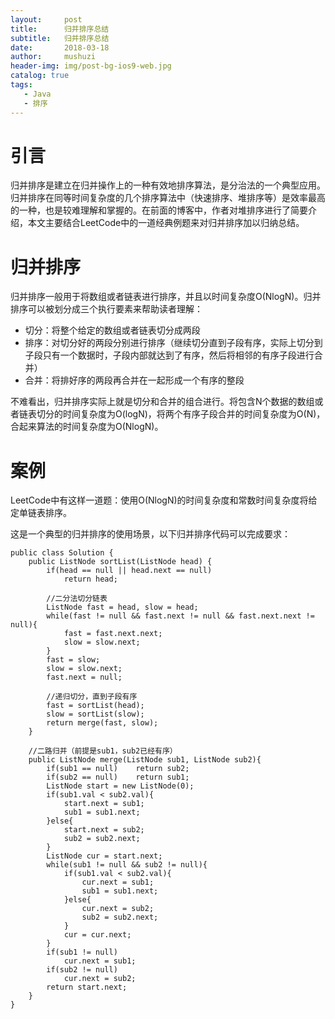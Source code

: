 ```yaml
---
layout:     post
title:      归并排序总结
subtitle:   归并排序总结
date:       2018-03-18
author:     mushuzi
header-img: img/post-bg-ios9-web.jpg
catalog: true
tags:
   - Java
   - 排序
---
```


# 引言
归并排序是建立在归并操作上的一种有效地排序算法，是分治法的一个典型应用。归并排序在同等时间复杂度的几个排序算法中（快速排序、堆排序等）是效率最高的一种，也是较难理解和掌握的。在前面的博客中，作者对堆排序进行了简要介绍，本文主要结合LeetCode中的一道经典例题来对归并排序加以归纳总结。

# 归并排序
归并排序一般用于将数组或者链表进行排序，并且以时间复杂度O(NlogN)。归并排序可以被划分成三个执行要素来帮助读者理解：

* 切分：将整个给定的数组或者链表切分成两段
* 排序：对切分好的两段分别进行排序（继续切分直到子段有序，实际上切分到子段只有一个数据时，子段内部就达到了有序，然后将相邻的有序子段进行合并）
* 合并：将排好序的两段再合并在一起形成一个有序的整段

不难看出，归并排序实际上就是切分和合并的组合进行。将包含N个数据的数组或者链表切分的时间复杂度为O(logN)，将两个有序子段合并的时间复杂度为O(N)，合起来算法的时间复杂度为O(NlogN)。

# 案例
LeetCode中有这样一道题：使用O(NlogN)的时间复杂度和常数时间复杂度将给定单链表排序。

这是一个典型的归并排序的使用场景，以下归并排序代码可以完成要求：

    public class Solution {
        public ListNode sortList(ListNode head) {
            if(head == null || head.next == null)
                return head;
            
            //二分法切分链表
            ListNode fast = head, slow = head;
            while(fast != null && fast.next != null && fast.next.next != null){
                fast = fast.next.next;
                slow = slow.next;
            }
            fast = slow;
            slow = slow.next;
            fast.next = null;
            
            //递归切分，直到子段有序
            fast = sortList(head);
            slow = sortList(slow);
            return merge(fast, slow);
        }
        
        //二路归并（前提是sub1，sub2已经有序）
        public ListNode merge(ListNode sub1, ListNode sub2){
            if(sub1 == null)    return sub2;
            if(sub2 == null)    return sub1;
            ListNode start = new ListNode(0);
            if(sub1.val < sub2.val){
                start.next = sub1;
                sub1 = sub1.next;
            }else{
                start.next = sub2;
                sub2 = sub2.next;
            }
            ListNode cur = start.next;
            while(sub1 != null && sub2 != null){
                if(sub1.val < sub2.val){
                    cur.next = sub1;
                    sub1 = sub1.next;
                }else{
                    cur.next = sub2;
                    sub2 = sub2.next;
                }
                cur = cur.next;
            }
            if(sub1 != null)
                cur.next = sub1;
            if(sub2 != null)
                cur.next = sub2;
            return start.next;
        }
    }
